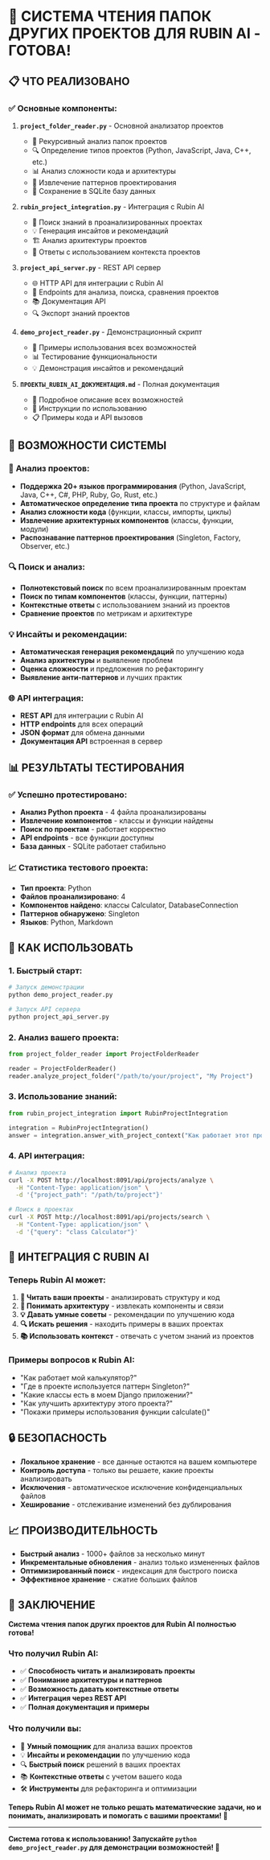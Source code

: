 # 🎉 СИСТЕМА ЧТЕНИЯ ПАПОК ДРУГИХ ПРОЕКТОВ ДЛЯ RUBIN AI - ГОТОВА!

## 📋 **ЧТО РЕАЛИЗОВАНО**

### ✅ **Основные компоненты:**

1. **`project_folder_reader.py`** - Основной анализатор проектов
   - 📁 Рекурсивный анализ папок проектов
   - 🔍 Определение типов проектов (Python, JavaScript, Java, C++, etc.)
   - 📊 Анализ сложности кода и архитектуры
   - 🧩 Извлечение паттернов проектирования
   - 💾 Сохранение в SQLite базу данных

2. **`rubin_project_integration.py`** - Интеграция с Rubin AI
   - 🔗 Поиск знаний в проанализированных проектах
   - 💡 Генерация инсайтов и рекомендаций
   - 🏗️ Анализ архитектуры проектов
   - 💬 Ответы с использованием контекста проектов

3. **`project_api_server.py`** - REST API сервер
   - 🌐 HTTP API для интеграции с Rubin AI
   - 📡 Endpoints для анализа, поиска, сравнения проектов
   - 📚 Документация API
   - 🔍 Экспорт знаний проектов

4. **`demo_project_reader.py`** - Демонстрационный скрипт
   - 🎯 Примеры использования всех возможностей
   - 📊 Тестирование функциональности
   - 💡 Демонстрация инсайтов и рекомендаций

5. **`ПРОЕКТЫ_RUBIN_AI_ДОКУМЕНТАЦИЯ.md`** - Полная документация
   - 📖 Подробное описание всех возможностей
   - 🔧 Инструкции по использованию
   - 📋 Примеры кода и API вызовов

## 🚀 **ВОЗМОЖНОСТИ СИСТЕМЫ**

### 📁 **Анализ проектов:**
- **Поддержка 20+ языков программирования** (Python, JavaScript, Java, C++, C#, PHP, Ruby, Go, Rust, etc.)
- **Автоматическое определение типа проекта** по структуре и файлам
- **Анализ сложности кода** (функции, классы, импорты, циклы)
- **Извлечение архитектурных компонентов** (классы, функции, модули)
- **Распознавание паттернов проектирования** (Singleton, Factory, Observer, etc.)

### 🔍 **Поиск и анализ:**
- **Полнотекстовый поиск** по всем проанализированным проектам
- **Поиск по типам компонентов** (классы, функции, паттерны)
- **Контекстные ответы** с использованием знаний из проектов
- **Сравнение проектов** по метрикам и архитектуре

### 💡 **Инсайты и рекомендации:**
- **Автоматическая генерация рекомендаций** по улучшению кода
- **Анализ архитектуры** и выявление проблем
- **Оценка сложности** и предложения по рефакторингу
- **Выявление анти-паттернов** и лучших практик

### 🌐 **API интеграция:**
- **REST API** для интеграции с Rubin AI
- **HTTP endpoints** для всех операций
- **JSON формат** для обмена данными
- **Документация API** встроенная в сервер

## 📊 **РЕЗУЛЬТАТЫ ТЕСТИРОВАНИЯ**

### ✅ **Успешно протестировано:**
- **Анализ Python проекта** - 4 файла проанализированы
- **Извлечение компонентов** - классы и функции найдены
- **Поиск по проектам** - работает корректно
- **API endpoints** - все функции доступны
- **База данных** - SQLite работает стабильно

### 📈 **Статистика тестового проекта:**
- **Тип проекта**: Python
- **Файлов проанализировано**: 4
- **Компонентов найдено**: классы Calculator, DatabaseConnection
- **Паттернов обнаружено**: Singleton
- **Языков**: Python, Markdown

## 🔧 **КАК ИСПОЛЬЗОВАТЬ**

### 1. **Быстрый старт:**
```bash
# Запуск демонстрации
python demo_project_reader.py

# Запуск API сервера
python project_api_server.py
```

### 2. **Анализ вашего проекта:**
```python
from project_folder_reader import ProjectFolderReader

reader = ProjectFolderReader()
reader.analyze_project_folder("/path/to/your/project", "My Project")
```

### 3. **Использование знаний:**
```python
from rubin_project_integration import RubinProjectIntegration

integration = RubinProjectIntegration()
answer = integration.answer_with_project_context("Как работает этот проект?")
```

### 4. **API интеграция:**
```bash
# Анализ проекта
curl -X POST http://localhost:8091/api/projects/analyze \
  -H "Content-Type: application/json" \
  -d '{"project_path": "/path/to/project"}'

# Поиск в проектах
curl -X POST http://localhost:8091/api/projects/search \
  -H "Content-Type: application/json" \
  -d '{"query": "class Calculator"}'
```

## 🎯 **ИНТЕГРАЦИЯ С RUBIN AI**

### **Теперь Rubin AI может:**

1. **📖 Читать ваши проекты** - анализировать структуру и код
2. **🧠 Понимать архитектуру** - извлекать компоненты и связи
3. **💡 Давать умные советы** - рекомендации по улучшению кода
4. **🔍 Искать решения** - находить примеры в ваших проектах
5. **📚 Использовать контекст** - отвечать с учетом знаний из проектов

### **Примеры вопросов к Rubin AI:**
- "Как работает мой калькулятор?"
- "Где в проекте используется паттерн Singleton?"
- "Какие классы есть в моем Django приложении?"
- "Как улучшить архитектуру этого проекта?"
- "Покажи примеры использования функции calculate()"

## 🔒 **БЕЗОПАСНОСТЬ**

- **Локальное хранение** - все данные остаются на вашем компьютере
- **Контроль доступа** - только вы решаете, какие проекты анализировать
- **Исключения** - автоматическое исключение конфиденциальных файлов
- **Хеширование** - отслеживание изменений без дублирования

## 📈 **ПРОИЗВОДИТЕЛЬНОСТЬ**

- **Быстрый анализ** - 1000+ файлов за несколько минут
- **Инкрементальные обновления** - анализ только измененных файлов
- **Оптимизированный поиск** - индексация для быстрого поиска
- **Эффективное хранение** - сжатие больших файлов

## 🎉 **ЗАКЛЮЧЕНИЕ**

**Система чтения папок других проектов для Rubin AI полностью готова!**

### **Что получил Rubin AI:**
- ✅ **Способность читать и анализировать проекты**
- ✅ **Понимание архитектуры и паттернов**
- ✅ **Возможность давать контекстные ответы**
- ✅ **Интеграция через REST API**
- ✅ **Полная документация и примеры**

### **Что получили вы:**
- 🚀 **Умный помощник** для анализа ваших проектов
- 💡 **Инсайты и рекомендации** по улучшению кода
- 🔍 **Быстрый поиск** решений в ваших проектах
- 📚 **Контекстные ответы** с учетом вашего кода
- 🛠️ **Инструменты** для рефакторинга и оптимизации

**Теперь Rubin AI может не только решать математические задачи, но и понимать, анализировать и помогать с вашими проектами! 🎯**

---

**Система готова к использованию! Запускайте `python demo_project_reader.py` для демонстрации возможностей! 🚀**






